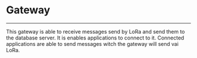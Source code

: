 # Gateway

---

This gateway is able to receive messages send by LoRa and send them to the database server. It is enables applications to connect to it. Connected applications are able to send messages witch the gateway will send vai LoRa. 